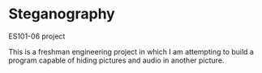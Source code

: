 Steganography
=============

ES101-06 project

This is a freshman engineering project in which I am attempting to build a program capable of hiding pictures and audio in another picture.
